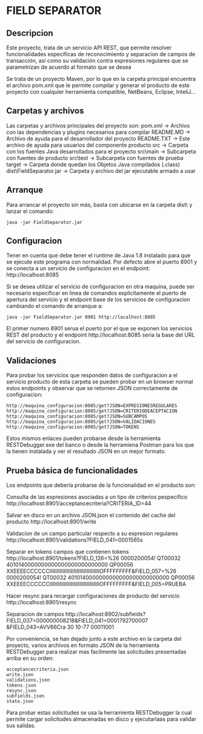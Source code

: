 
FIELD SEPARATOR
===============
Descripcion
-----------
Este proyecto, trata de un servicio API REST, que permite resolver 
funcionalidades especificas de reconocimiento y separacion de campos de
transacción, así como su validación contra expresiones regulares que se
parametrizan de acuerdo al formato que se desea

Se trata de un proyecto Maven, por lo que en la carpeta principal encuentra
el archivo pom.xml que le permite compilar y generar el producto de este
proyecto con cualquier herramienta compatible, NetBeans, Eclipse, InteliJ...

Carpetas y archivos
-------------------
Las carpetas y archivos principales del proyecto son:
pom.xml -> Archivo con las dependencias y plugins necesarios para compilar
README.MD -> Archivo de ayuda para el desarrollador del proyecto
README.TXT -> Este archivo de ayuda para usuarios del componente producto
src -> Carpeta con los fuentes Java desarrollados para el proyecto
src\main -> Subcarpeta con fuentes de producto
src\test -> Subcarpeta con fuentes de prueba
target -> Carpeta donde quedan los Objetos Java compilados (.class)
dist\FieldSeparator.jar -> Carpeta y archivo del jar ejecutable armado a usar

Arranque
--------
Para arrancar el proyecto sin más, basta con ubicarse en la carpeta dist\ y
lanzar el comando:
```
java -jar FieldSeparator.jar
```

Configuracion
-------------
Tener en cuenta que debe tener el runtime de Java 1.8 instalado para que se
ejecute este programa con normalidad. Por defecto abre el puerto 8901 y se
conecta a un servicio de configuracion en el endpoint: 
http://localhost:8085 

Si se desea utilizar el servicio de configuracion en otra maquina, puede ser
necesario especificar en linea de comandos explicitamente el puerto de apertura
del servicio y el endpoint base de los servicios de configuracion cambiando el
comando de arranque a:
```
java -jar FieldSeparator.jar 8901 http://localhost:8085
```

El primer numero 8901 serua el puerto por el que se exponen los servicios REST
del producto y el endpoint http://localhost:8085 seria la base del URL del
servicio de configuracion.

Validaciones
------------
Para probar los servicios que responden datos de configuracion a el servicio
producto de esta carpeta se pueden probar en un browser normal estos endpoints
y observar que se retornen JSON correctamente de configuracion:
```
http://maquina_configuracion:8085/get?JSON=EXPRESIONESREGULARES
http://maquina_configuracion:8085/get?JSON=CRITERIODEACEPTACION
http://maquina_configuracion:8085/get?JSON=SUBCAMPOS
http://maquina_configuracion:8085/get?JSON=VALIDACIONES
http://maquina_configuracion:8085/get?JSON=TOKENS
```
Estos mismos enlaces pueden probarse desde la herramienta RESTDebugger.exe del
banco o desde la herramiena Postman para los que la tienen instalada y ver el
resultado JSON en un mejor formato.

Prueba básica de funcionalidades
----------------------------------------
Los endpoints que debería probarse de la funcionalidad en el producto son:

Consulta de las expresiones asociadas a un tipo de criterios pespecifico
http://localhost:8901/acceptancecriteria?CRITERIA_ID=44

Salvar en disco en un archivo JSON.json el contenido del cache del producto
http://localhost:8901/write

Validacion de un campo particular respecto a su expresion regulares
http://localhost:8901/validations?FIELD_041=0001565s

Separar en tokens campos que contienen tokens
http://localhost:8901/tokens?FIELD_126=%26 0000200054! QT00032 4010140000000000000000000000000 QP00056 XXEEEECCCCCCIIIIIIIIIIIIIIIIIIIIIIIIIIIIIIIIIIIOFFFFFFFFF&FIELD_057=%26 0000200054! QT00032 4010140000000000000000000000000 QP00056 XXEEEECCCCCCIIIIIIIIIIIIIIIIIIIIIIIIIIIIIIIIIIIOFFFFFFFFF&FIELD_005=PRUEBA

Hacer resync para recargar configuraciones de producto del servicio
http://localhost:8901/resync

Separacion de campos
http://localhost:8902/subfields?FIELD_037=000000008218&FIELD_041=0001792700007   &FIELD_043=AVV66Cra 30 10-77     00011001           

Por conveniencia, se han dejado junto a este archivo en la carpeta del
proyecto, varios archivos en formato JSON de la herramienta RESTDebugger para
realizar mas facilmente las solicitudes presentadas arriba en su orden:
```
acceptancecriteria.json
write.json
validations.json
tokens.json
resync.json
subfields.json
state.json
```
Para probar estas solicitudes se usa la herramienta RESTDebugger la cual
permite cargar solicitudes almacenadas en disco y ejecutarlaas para
validar sus salidas.